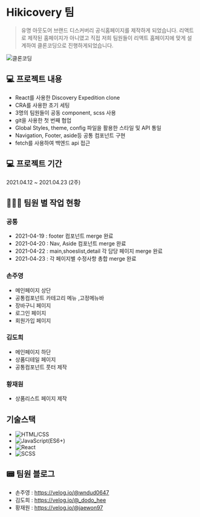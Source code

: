 # Hikicovery 팀

> 유명 아웃도어 브랜드 디스커버리 공식홈페이지를 제작하게 되었습니다.
> 리액트로 제작된 홈페이지가 아니였고 직접 저희 팀원들이 리액트 홈페이지에 맞게
> 설계하여 클론코딩으로 진행하게되었습니다.

![클론코딩](https://images.velog.io/images/_dodo_hee/post/d57baafa-c8b1-4e0b-886f-2a4c71c082b3/%E1%84%89%E1%85%B3%E1%84%8F%E1%85%B3%E1%84%85%E1%85%B5%E1%86%AB%E1%84%89%E1%85%A3%E1%86%BA%202021-04-25%20%E1%84%8B%E1%85%A9%E1%84%92%E1%85%AE%201.50.20.png)

## 💻 프로젝트 내용

- React를 사용한 Discovery Expedition clone
- CRA를 사용한 초기 세팅
- 3명의 팀원들이 공동 component, scss 사용
- git을 사용한 첫 번째 협업
- Global Styles, theme, config 파일을 활용한 스타일 및 API 통일
- Navigation, Footer, aside등 공통 컴포넌트 구현
- fetch를 사용하여 백엔드 api 접근

## 💻 프로젝트 기간

2021.04.12 ~ 2021.04.23 (2주)

## 👩🏻‍💻 팀원 별 작업 현황

### 공통

- 2021-04-19 : footer 컴포넌트 merge 완료
- 2021-04-20 : Nav, Aside 컴포넌트 merge 완료
- 2021-04-22 : main,shoeslist,detail 각 담당 페이지 merge 완료
- 2021-04-23 : 각 페이지별 수정사항 총합 merge 완료

### 손주영

- 메인페이지 상단
- 공통컴포넌트 카테고리 메뉴 ,고정메뉴바
- 장바구니 페이지
- 로그인 페이지
- 회원가입 페이지

### 김도희

- 메인페이지 하단
- 상품디테일 페이지
- 공통컴포넌트 풋터 제작

### 황재원

- 상품리스트 페이지 제작

## 기술스택

- ![HTML/CSS](https://img.shields.io/badge/-HTML/CSS-E44D26)
- ![JavaScript(ES6+)](<https://img.shields.io/badge/-JavaScript(ES6%2B)-F0DB4D>)
- ![React](https://img.shields.io/badge/-React-blue)
- ![SCSS](https://img.shields.io/badge/-SCSS-ff69b4)

## 📟 팀원 블로그

- 손주영 : https://velog.io/@wndud0647
- 김도희 : https://velog.io/@_dodo_hee
- 황재원 : https://velog.io/@jaewon97
